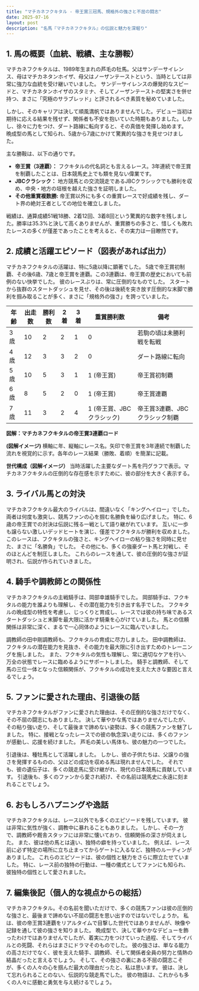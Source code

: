 ```yaml
---
title: "マチカネフクキタル - 帝王賞三冠馬、規格外の強さと不屈の闘志"
date: 2025-07-16
layout: post
description: "名馬『マチカネフクキタル』の伝説と魅力を深堀り"
---
```


## 1. 馬の概要（血統、戦績、主な勝鞍）

マチカネフクキタルは、1989年生まれの芦毛の牡馬。父はサンデーサイレンス、母はマチカネタンホイザ、母父はノーザンテーストという、当時としては非常に強力な血統を受け継いでいました。  サンデーサイレンスの爆発的なスピードと、マチカネタンホイザのスタミナ、そしてノーザンテーストの堅実さを併せ持つ、まさに「究極のサラブレッド」と評されるべき素質を秘めていました。

しかし、そのキャリアは決して順風満帆ではありませんでした。デビュー当初は期待に応える結果を残せず、関係者も不安を抱いていた時期もありました。しかし、徐々に力をつけ、ダート路線に転向すると、その真価を発揮し始めます。  晩成型の馬として知られ、5歳から7歳にかけて驚異的な強さを見せつけました。

主な勝鞍は、以下の通りです。

* **帝王賞（3連覇）：**  フクキタルの代名詞とも言えるレース。3年連続で帝王賞を制覇したことは、日本競馬史上でも類を見ない偉業です。
* **JBCクラシック：**  地方競馬との交流競走であるJBCクラシックでも勝利を収め、中央・地方の垣根を越えた強さを証明しました。
* **その他重賞複数勝:**  帝王賞以外にも多くの重賞レースで好成績を残し、ダート界の絶対王者としての地位を確立しました。

戦績は、通算成績51戦18勝、2着12回、3着8回という驚異的な数字を残しました。勝率は35.3%と決して高くありませんが、重賞勝ちの多さと、惜しくも敗れたレースの多くが僅差であったことを考えると、その実力は一目瞭然です。


## 2. 成績と活躍エピソード（図表があれば出力）

マチカネフクキタルの活躍は、特に5歳以降に顕著でした。  5歳で帝王賞初制覇、その後6歳、7歳と帝王賞を連覇。この3連覇は、帝王賞の歴史においても前例のない快挙でした。  彼のレースぶりは、常に圧倒的なものでした。  スタートから抜群のスタートダッシュを見せ、その後は後続を突き放す圧倒的な末脚で勝利を掴み取ることが多く、まさに「規格外の強さ」を誇っていました。

| 年齢 | 出走数 | 勝利数 | 2着 | 3着 | 重賞勝利数 | 備考 |
|---|---|---|---|---|---|---|
| 3歳 | 10 | 2 | 2 | 1 | 0 | 若駒の頃は未勝利戦を転戦 |
| 4歳 | 12 | 3 | 3 | 2 | 0 | ダート路線に転向 |
| 5歳 | 10 | 5 | 3 | 1 | 1 (帝王賞) | 帝王賞初制覇 |
| 6歳 | 8 | 5 | 2 | 0 | 1 (帝王賞) | 帝王賞連覇 |
| 7歳 | 11 | 3 | 2 | 4 | 1 (帝王賞、JBCクラシック) | 帝王賞3連覇、JBCクラシック制覇 |


**図解：マチカネフクキタルの帝王賞3連覇ロード**

**(図解イメージ)**  横軸に年、縦軸にレース名。矢印で帝王賞を3年連続で制覇した流れを視覚的に示す。各年のレース結果（勝敗、着順）を簡潔に記載。


**世代構成（図解イメージ）**  当時活躍した主要なダート馬を円グラフで表示。マチカネフクキタルの圧倒的な存在感を示すために、彼の部分を大きく表示する。


## 3. ライバル馬との対決

マチカネフクキタル最大のライバルは、間違いなく「キングヘイロー」でした。  両者は何度も激突し、競馬ファンの心を掴む名勝負を繰り広げました。  特に、6歳の帝王賞での対決は伝説に残る一戦として語り継がれています。  互いに一歩も譲らない激しいデッドヒートを演じ、僅差でフクキタルが勝利を収めました。  このレースは、フクキタルの強さと、キングヘイローの粘り強さを同時に見せた、まさに「名勝負」でした。  その他にも、多くの強豪ダート馬と対戦し、そのほとんどを制圧しました。  これらのレースを通して、彼の圧倒的な強さが証明され、伝説が作られていきました。


## 4. 騎手や調教師との関係性

マチカネフクキタルの主戦騎手は、岡部幸雄騎手でした。  岡部騎手は、フクキタルの能力を誰よりも理解し、その潜在能力を引き出す名手でした。  フクキタルの晩成型の特性を考慮し、じっくりと育成し、レースでは彼の持ち味であるスタートダッシュと末脚を最大限に活かす騎乗を心がけていました。  馬との信頼関係は非常に深く、まるで一心同体のようにレースに臨んでいました。

調教師の田中剛調教師も、フクキタルの育成に尽力しました。  田中調教師は、フクキタルの潜在能力を見抜き、その能力を最大限に引き出すためのトレーニングを施しました。  また、フクキタルの気性も理解し、常に適切なケアを行い、万全の状態でレースに臨めるようにサポートしました。  騎手と調教師、そして馬の三位一体となった信頼関係が、フクキタルの成功を支えた大きな要因と言えるでしょう。


## 5. ファンに愛された理由、引退後の話

マチカネフクキタルがファンに愛された理由は、その圧倒的な強さだけでなく、その不屈の闘志にもありました。  決して華やかな馬ではありませんでしたが、その粘り強い走り、そして最後まで諦めない姿勢は、多くの競馬ファンを魅了しました。  特に、接戦となったレースでの彼の執念深い走りには、多くのファンが感動し、応援を続けました。  芦毛の美しい馬体も、彼の魅力の一つでした。

引退後は、種牡馬として活躍しました。  しかし、彼の子供たちは、父譲りの強さを発揮するものの、父ほどの成功を収める馬は現れませんでした。  それでも、彼の遺伝子は、多くの競走馬に受け継がれ、現代の日本競馬に貢献しています。  引退後も、多くのファンから愛され続け、その名前は競馬史に永遠に刻まれることでしょう。


## 6. おもしろハプニングや逸話

マチカネフクキタルは、レース以外でも多くのエピソードを残しています。  彼は非常に気性が強く、調教中に暴れることもありました。  しかし、その一方で、調教師や厩舎スタッフには非常に懐いており、信頼関係の深さが伺えました。  また、彼は他の馬とは違い、独特の癖を持っていました。  例えば、レース前に必ず特定の場所に立ち止まってからゲートに入るなど、独特のルーティンがありました。  これらのエピソードは、彼の個性と魅力をさらに際立たせていました。  特に、レース前の独特の行動は、一種の儀式としてファンにも知られ、彼独特の個性として愛されました。


## 7. 編集後記（個人的な視点からの総括）

マチカネフクキタル。その名前を聞いただけで、多くの競馬ファンは彼の圧倒的な強さと、最後まで諦めない不屈の闘志を思い出すのではないでしょうか。  私は、彼の帝王賞3連覇をリアルタイムで目撃した世代ではありませんが、映像や記録を通して彼の強さを知りました。  晩成型で、決して華やかなデビューを飾ったわけではありませんでしたが、着実に力をつけていった過程、そしてライバルとの死闘、それらはまさにドラマそのものでした。  彼の強さは、単なる能力の高さだけでなく、彼を支えた騎手、調教師、そして関係者全員の努力と情熱の結晶だったと言えるでしょう。  そして、その強さの裏にある不屈の闘志こそが、多くの人々の心を掴んだ最大の理由だったと、私は思います。  彼は、決して忘れられることのない、伝説的な競走馬でした。  彼の物語は、これからも多くの人々に感動と勇気を与え続けるでしょう。
